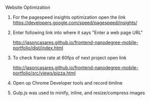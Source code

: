 Website Optimization

1. For the pagespeed insights optimization open the link
   https://developers.google.com/speed/pagespeed/insights/

2. Enter following link into where it says "Enter a web page URL"

   http://jasoncasares.github.io/frontend-nanodegree-mobile-portfolio/dist/index.html

3. To check frame rate at 60fps of next project open link 

	http://jasoncasares.github.io/frontend-nanodegree-mobile-portfolio/src/views/pizza.html

4. Open up Chrome Developer tools and record timline

5. Gulp.js was used to minify, inline, and resize/compress images

